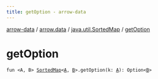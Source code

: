 ```yaml
---
title: getOption - arrow-data
---
```


[arrow-data](../../index.html) / [arrow.data](../index.html) / [java.util.SortedMap](index.html) / [getOption](./get-option.html)

# getOption

`fun <A, B> `[`SortedMap`](../-sorted-map.html)`<`[`A`](get-option.html#A)`, `[`B`](get-option.html#B)`>.getOption(k: `[`A`](get-option.html#A)`): Option<`[`B`](get-option.html#B)`>`